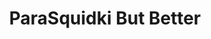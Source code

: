 ---
slug: parasquidki-but-better
title: ParaSquidki But Better
description: "ParaSquidki But Better is an exciting online game. Play for free directly in your browser!"
icon: /images/new_mods/ParaSquidki But Better.png
url: https://wowtbc.net/sprunkin/parasprunki-but-better/index.html
previewImage: /images/new_mods/ParaSquidki But Better.png
type: new mods

# SEO配置
seo:
  title: "ParaSquidki But Better - Play Free Online Game | Fun Browser Games"
  description: "ParaSquidki But Better - Play this fun online game for free in your browser. No download required!"
  ogImage: "/images/new_mods/ParaSquidki But Better.png"
  keywords: "parasquidki-but-better, online game, browser game, free game, new mods game, play online"

videoUrls:
  - https://www.youtube.com/embed/example1
  - https://www.youtube.com/embed/example2

whyPlay:
  title: "Why Play ParaSquidki But Better?"
  items:
    - "Immersive Gameplay: ParaSquidki But Better offers an engaging and immersive gaming experience that will keep you entertained for hours"
    - "Challenging Levels: Test your skills with increasingly difficult challenges and obstacles"
    - "Beautiful Graphics: Enjoy stunning visuals and smooth animations that bring the game world to life"
    - "Regular Updates: New content and features are added regularly to keep the game fresh and exciting"
    - "Free to Play: Experience all the fun without spending a penny"
    - "Community Features: Connect with other players, share strategies, and compete for high scores"
    - "Cross-Platform: Play on any device with a web browser, no downloads required"

features:
  title: "Key Features of ParaSquidki But Better"
  image: "/images/new_mods/ParaSquidki But Better.png"
  items:
    - "Intuitive Controls: Easy to learn controls make ParaSquidki But Better accessible for players of all skill levels"
    - "Multiple Game Modes: Enjoy various gameplay options that provide different challenges and experiences"
    - "Character Customization: Personalize your gaming experience with unique characters and items"
    - "Achievement System: Complete special tasks to earn rewards and recognition"
    - "Leaderboards: Compete with players worldwide and see who can achieve the highest scores"

characteristics:
  title: "Game Characteristics"
  image: "/images/new_mods/ParaSquidki But Better.png"
  items:
    - "Genre: New mods game with elements of strategy and skill"
    - "Difficulty: Suitable for both casual gamers and those seeking a challenge"
    - "Play Time: Quick sessions or extended gameplay, depending on your preference"
    - "Art Style: Vibrant and engaging visuals that enhance the gaming experience"
    - "Sound Design: Immersive audio that complements the gameplay perfectly"

info: "ParaSquidki But Better is an exciting online game that offers players a unique and engaging gaming experience. With its intuitive controls, stunning visuals, and challenging gameplay, ParaSquidki But Better provides hours of entertainment for players of all ages and skill levels. Whether you're looking for a quick gaming session during a break or an extended play session, ParaSquidki But Better delivers an immersive experience that will keep you coming back for more. The game features multiple levels of increasing difficulty, ensuring that players are constantly challenged as they progress. With regular updates adding new content and features, ParaSquidki But Better remains fresh and exciting, providing endless entertainment options for its growing community of players."

howToPlayIntro: "Welcome to ParaSquidki But Better! This guide will walk you through the basics and help you master the game. Whether you're a beginner or looking to improve your skills, these tips and instructions will enhance your gaming experience."

howToPlaySteps:
  - title: "Getting Started"
    description: "Begin your ParaSquidki But Better adventure by familiarizing yourself with the controls. Use your keyboard or mouse to navigate through the game interface. The tutorial will guide you through the basic mechanics and help you understand the objectives."
  - title: "Understanding the Objectives"
    description: "In ParaSquidki But Better, your main goal is to progress through levels by completing specific objectives. Each level presents unique challenges that require different strategies and approaches."
  - title: "Mastering the Controls"
    description: "Practice using the controls to improve your precision and reaction time. ParaSquidki But Better requires quick reflexes and strategic thinking to overcome obstacles and defeat opponents."
  - title: "Utilizing Power-ups"
    description: "Collect power-ups throughout the game to enhance your abilities and overcome difficult challenges. Each power-up offers unique advantages that can be crucial for success."
  - title: "Developing Strategies"
    description: "As you progress in ParaSquidki But Better, develop effective strategies for different scenarios. Analyze patterns, anticipate challenges, and adapt your approach to maximize your performance."

faq:
  title: "Frequently Asked Questions about ParaSquidki But Better"
  items:
    - question: "Is ParaSquidki But Better free to play?"
      answer: "Yes, ParaSquidki But Better is completely free to play directly in your web browser. No downloads or purchases are required to enjoy the full game experience."
    - question: "Can I play ParaSquidki But Better on mobile devices?"
      answer: "Yes, ParaSquidki But Better is optimized for both desktop and mobile play. You can enjoy the game on any device with a web browser and internet connection."
    - question: "Are there any in-game purchases?"
      answer: "While ParaSquidki But Better is free to play, there may be optional in-game purchases available for cosmetic items or additional features that don't affect core gameplay."
    - question: "How often is ParaSquidki But Better updated?"
      answer: "The developers regularly update ParaSquidki But Better with new content, features, and improvements based on player feedback and game performance."
    - question: "Can I play ParaSquidki But Better offline?"
      answer: "Currently, ParaSquidki But Better requires an internet connection to play as it's a browser-based online game."
    - question: "Is ParaSquidki But Better suitable for children?"
      answer: "Yes, ParaSquidki But Better is designed to be family-friendly and suitable for players of all ages."
    - question: "How do I report bugs or issues?"
      answer: "If you encounter any problems while playing ParaSquidki But Better, you can report them through the game's support page or contact the developers directly through their website."
    - question: "Still Have Questions?"
      answer: "If you have additional questions about ParaSquidki But Better that aren't covered in this FAQ, please visit our support center or contact our customer service team for assistance."
---